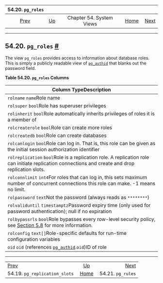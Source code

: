 <!--?xml version="1.0" encoding="UTF-8" standalone="no"?-->

|                           54.20. `pg_roles`                           |                                             |                          |                                                       |                                               |
| :-------------------------------------------------------------------: | :------------------------------------------ | :----------------------: | ----------------------------------------------------: | --------------------------------------------: |
| [Prev](view-pg-replication-slots.html "54.19. pg_replication_slots")  | [Up](views.html "Chapter 54. System Views") | Chapter 54. System Views | [Home](index.html "PostgreSQL 17devel Documentation") |  [Next](view-pg-rules.html "54.21. pg_rules") |

***

## 54.20. `pg_roles` [#](#VIEW-PG-ROLES)



The view `pg_roles` provides access to information about database roles. This is simply a publicly readable view of [`pg_authid`](catalog-pg-authid.html "53.8. pg_authid") that blanks out the password field.

**Table 54.20. `pg_roles` Columns**

| Column TypeDescription                                                                                                                                         |
| -------------------------------------------------------------------------------------------------------------------------------------------------------------- |
| `rolname` `name`Role name                                                                                                                                      |
| `rolsuper` `bool`Role has superuser privileges                                                                                                                 |
| `rolinherit` `bool`Role automatically inherits privileges of roles it is a member of                                                                           |
| `rolcreaterole` `bool`Role can create more roles                                                                                                               |
| `rolcreatedb` `bool`Role can create databases                                                                                                                  |
| `rolcanlogin` `bool`Role can log in. That is, this role can be given as the initial session authorization identifier                                           |
| `rolreplication` `bool`Role is a replication role. A replication role can initiate replication connections and create and drop replication slots.              |
| `rolconnlimit` `int4`For roles that can log in, this sets maximum number of concurrent connections this role can make. -1 means no limit.                      |
| `rolpassword` `text`Not the password (always reads as `********`)                                                                                              |
| `rolvaliduntil` `timestamptz`Password expiry time (only used for password authentication); null if no expiration                                               |
| `rolbypassrls` `bool`Role bypasses every row-level security policy, see [Section 5.8](ddl-rowsecurity.html "5.8. Row Security Policies") for more information. |
| `rolconfig` `text[]`Role-specific defaults for run-time configuration variables                                                                                |
| `oid` `oid` (references [`pg_authid`](catalog-pg-authid.html "53.8. pg_authid").`oid`)ID of role                                                               |

***

|                                                                       |                                                       |                                               |
| :-------------------------------------------------------------------- | :---------------------------------------------------: | --------------------------------------------: |
| [Prev](view-pg-replication-slots.html "54.19. pg_replication_slots")  |      [Up](views.html "Chapter 54. System Views")      |  [Next](view-pg-rules.html "54.21. pg_rules") |
| 54.19. `pg_replication_slots`                                         | [Home](index.html "PostgreSQL 17devel Documentation") |                             54.21. `pg_rules` |
